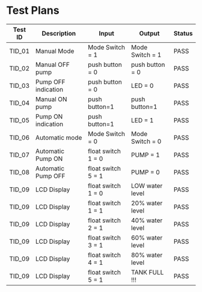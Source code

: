 # Test Plans

|  Test ID | Description  | Input  | Output  | Status |
|---|---|---|---|---|
| TID_01  | Manual Mode  | Mode Switch = 1| Mode Switch = 1| PASS  |
| TID_02  | Manual OFF pump  | push button = 0| push button = 0 | PASS  |
| TID_03  | Pump OFF indication  | push button = 0 | LED = 0 | PASS  |
| TID_04  | Manual ON pump  | push button=1| push button=1 | PASS  |
| TID_05  | Pump ON indication  | push button=1 | LED = 1 | PASS  |
| TID_06  | Automatic mode | Mode Switch = 0| Mode Switch = 0  | PASS  |
| TID_07  | Automatic Pump ON | float switch 1 = 0 | PUMP = 1  | PASS  |
| TID_08  | Automatic Pump OFF | float switch 5 = 1 | PUMP = 0 | PASS  |
| TID_09  | LCD Display | float switch 1 = 0 | LOW water level | PASS  |
| TID_09  | LCD Display | float switch 1 = 1 | 20% water level | PASS  |
| TID_09  | LCD Display | float switch 2 = 1 | 40% water level | PASS  |
| TID_09  | LCD Display | float switch 3 = 1 | 60% water level | PASS  |
| TID_09  | LCD Display | float switch 4 = 1 | 80% water level | PASS  |
| TID_09  | LCD Display | float switch 5 = 1 | TANK FULL !!!   | PASS  |